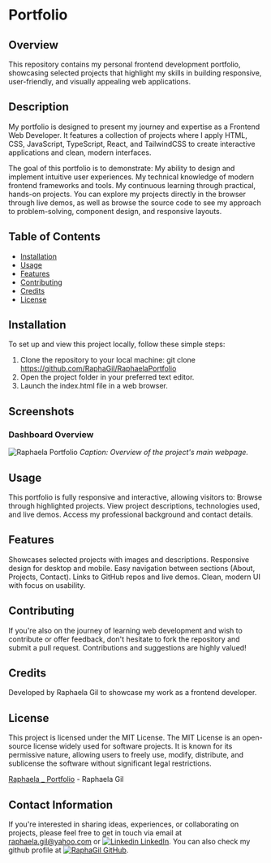 # Portfolio

## Overview
This repository contains my personal frontend development portfolio, showcasing selected projects that highlight my skills in building responsive, user-friendly, and visually appealing web applications.

## Description
My portfolio is designed to present my journey and expertise as a Frontend Web Developer. It features a collection of projects where I apply HTML, CSS, JavaScript, TypeScript, React, and TailwindCSS to create interactive applications and clean, modern interfaces.

The goal of this portfolio is to demonstrate:
My ability to design and implement intuitive user experiences.
My technical knowledge of modern frontend frameworks and tools.
My continuous learning through practical, hands-on projects.
You can explore my projects directly in the browser through live demos, as well as browse the source code to see my approach to problem-solving, component design, and responsive layouts.

## Table of Contents
- [Installation](#installation)
- [Usage](#usage)
- [Features](#features)
- [Contributing](#contributing)
- [Credits](#credits)
- [License](#license)

## Installation
To set up and view this project locally, follow these simple steps:

1. Clone the repository to your local machine:
 git clone https://github.com/RaphaGil/RaphaelaPortfolio
3. Open the project folder in your preferred text editor.
4. Launch the index.html file in a web browser.

## Screenshots
### Dashboard Overview
![Raphaela Portfolio](https://github.com/user-attachments/assets/9f4b0932-d358-4bea-9713-8325379b5a02)
*Caption: Overview of the project's main webpage.*


## Usage
This portfolio is fully responsive and interactive, allowing visitors to:
Browse through highlighted projects.
View project descriptions, technologies used, and live demos.
Access my professional background and contact details.

## Features
Showcases selected projects with images and descriptions.
Responsive design for desktop and mobile.
Easy navigation between sections (About, Projects, Contact).
Links to GitHub repos and live demos.
Clean, modern UI with focus on usability.


## Contributing
If you're also on the journey of learning web development and wish to contribute or offer feedback, don't hesitate to fork the repository and submit a pull request. Contributions and suggestions are highly valued!

## Credits
Developed by Raphaela Gil to showcase my work as a frontend developer.

## License
This project is licensed under the MIT License. The MIT License is an open-source license widely used for software projects. It is known for its permissive nature, allowing users to freely use, modify, distribute, and sublicense the software without significant legal restrictions.

[Raphaela _ Portfolio](https://raphagil.github.io/RaphaelaPortfolio/) - Raphaela Gil 
## Contact Information
If you're interested in sharing ideas, experiences, or collaborating on projects, please feel free to get in touch via email at raphaela.gil@yahoo.com or [![Linkedin](https://i.stack.imgur.com/gVE0j.png) LinkedIn](https://www.linkedin.com/in/raphaela-do-amaral-gil-0a9bb945/ ). You can also check my github profile at [![RaphaGil](https://i.stack.imgur.com/tskMh.png) GitHub](https://github.com/RaphaGil).
